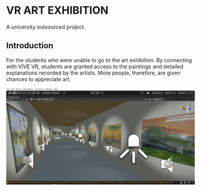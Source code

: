 # VR ART EXHIBITION
A university outsourced project.

## Introduction
For the students who were unable to go to the art exhibition.  By connecting with VIVE VR, students are granted access to the paintings and detailed explanations recorded by the artists.  More people, therefore,  are given chances to appreciate art. 

![image](https://github.com/holydarktank2/VR_Gallery/blob/main/screenshots/screenshot1.PNG)
